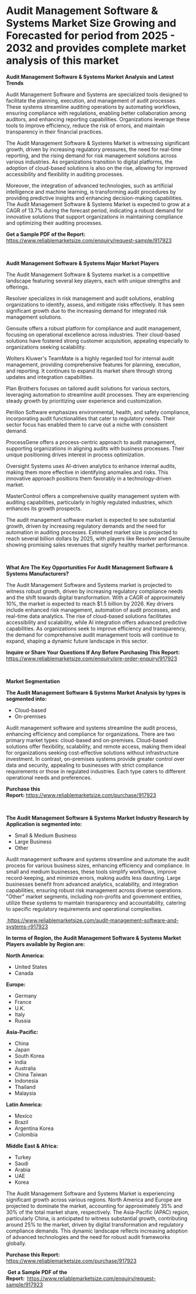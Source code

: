 <p><h1>Audit Management Software & Systems Market Size Growing and Forecasted for period from 2025 - 2032 and provides complete market analysis of this market</h1></p><p><strong>Audit Management Software & Systems Market Analysis and Latest Trends</strong></p>
<p><p>Audit Management Software and Systems are specialized tools designed to facilitate the planning, execution, and management of audit processes. These systems streamline auditing operations by automating workflows, ensuring compliance with regulations, enabling better collaboration among auditors, and enhancing reporting capabilities. Organizations leverage these tools to improve efficiency, reduce the risk of errors, and maintain transparency in their financial practices.</p><p>The Audit Management Software & Systems Market is witnessing significant growth, driven by increasing regulatory pressures, the need for real-time reporting, and the rising demand for risk management solutions across various industries. As organizations transition to digital platforms, the adoption of cloud-based solutions is also on the rise, allowing for improved accessibility and flexibility in auditing processes.</p><p>Moreover, the integration of advanced technologies, such as artificial intelligence and machine learning, is transforming audit procedures by providing predictive insights and enhancing decision-making capabilities. The Audit Management Software & Systems Market is expected to grow at a CAGR of 13.7% during the forecast period, indicating a robust demand for innovative solutions that support organizations in maintaining compliance and optimizing their auditing processes.</p></p>
<p><strong>Get a Sample PDF of the Report:&nbsp;</strong> <a href="https://www.reliablemarketsize.com/enquiry/request-sample/917923?utm_campaign=2959&utm_medium=2&utm_source=Github&utm_content=ia&utm_term=18042025&utm_id=audit-management-software-systems">https://www.reliablemarketsize.com/enquiry/request-sample/917923</a></p>
<p>&nbsp;</p>
<p><strong>Audit Management Software & Systems Major Market Players</strong></p>
<p><p>The Audit Management Software & Systems market is a competitive landscape featuring several key players, each with unique strengths and offerings.</p><p>Resolver specializes in risk management and audit solutions, enabling organizations to identify, assess, and mitigate risks effectively. It has seen significant growth due to the increasing demand for integrated risk management solutions.</p><p>Gensuite offers a robust platform for compliance and audit management, focusing on operational excellence across industries. Their cloud-based solutions have fostered strong customer acquisition, appealing especially to organizations seeking scalability.</p><p>Wolters Kluwer's TeamMate is a highly regarded tool for internal audit management, providing comprehensive features for planning, execution, and reporting. It continues to expand its market share through strong updates and integration capabilities.</p><p>Plan Brothers focuses on tailored audit solutions for various sectors, leveraging automation to streamline audit processes. They are experiencing steady growth by prioritizing user experience and customization.</p><p>Perillon Software emphasizes environmental, health, and safety compliance, incorporating audit functionalities that cater to regulatory needs. Their sector focus has enabled them to carve out a niche with consistent demand.</p><p>ProcessGene offers a process-centric approach to audit management, supporting organizations in aligning audits with business processes. Their unique positioning drives interest in process optimization.</p><p>Oversight Systems uses AI-driven analytics to enhance internal audits, making them more effective in identifying anomalies and risks. This innovative approach positions them favorably in a technology-driven market.</p><p>MasterControl offers a comprehensive quality management system with auditing capabilities, particularly in highly regulated industries, which enhances its growth prospects.</p><p>The audit management software market is expected to see substantial growth, driven by increasing regulatory demands and the need for automation in auditing processes. Estimated market size is projected to reach several billion dollars by 2025, with players like Resolver and Gensuite showing promising sales revenues that signify healthy market performance.</p></p>
<p>&nbsp;</p>
<p><strong>What Are The Key Opportunities For Audit Management Software & Systems Manufacturers?</strong></p>
<p><p>The Audit Management Software and Systems market is projected to witness robust growth, driven by increasing regulatory compliance needs and the shift towards digital transformation. With a CAGR of approximately 10%, the market is expected to reach $1.5 billion by 2026. Key drivers include enhanced risk management, automation of audit processes, and real-time data analytics. The rise of cloud-based solutions facilitates accessibility and scalability, while AI integration offers advanced predictive capabilities. As organizations seek to improve efficiency and transparency, the demand for comprehensive audit management tools will continue to expand, shaping a dynamic future landscape in this sector.</p></p>
<p><strong>Inquire or Share Your Questions If Any Before Purchasing This Report:</strong> <a href="https://www.reliablemarketsize.com/enquiry/pre-order-enquiry/917923?utm_campaign=2959&utm_medium=2&utm_source=Github&utm_content=ia&utm_term=18042025&utm_id=audit-management-software-systems">https://www.reliablemarketsize.com/enquiry/pre-order-enquiry/917923</a></p>
<p>&nbsp;</p>
<p><strong>Market Segmentation</strong></p>
<p><strong>The Audit Management Software & Systems Market Analysis by types is segmented into:</strong></p>
<p><ul><li>Cloud-based</li><li>On-premises</li></ul></p>
<p><p>Audit management software and systems streamline the audit process, enhancing efficiency and compliance for organizations. There are two primary market types: cloud-based and on-premises. Cloud-based solutions offer flexibility, scalability, and remote access, making them ideal for organizations seeking cost-effective solutions without infrastructure investment. In contrast, on-premises systems provide greater control over data and security, appealing to businesses with strict compliance requirements or those in regulated industries. Each type caters to different operational needs and preferences.</p></p>
<p><strong>Purchase this Report:&nbsp;</strong><a href="https://www.reliablemarketsize.com/purchase/917923?utm_campaign=2959&utm_medium=2&utm_source=Github&utm_content=ia&utm_term=18042025&utm_id=audit-management-software-systems">https://www.reliablemarketsize.com/purchase/917923</a></p>
<p>&nbsp;</p>
<p><strong>The Audit Management Software & Systems Market Industry Research by Application is segmented into:</strong></p>
<p><ul><li>Small & Medium Business</li><li>Large Business</li><li>Other</li></ul></p>
<p><p>Audit management software and systems streamline and automate the audit process for various business sizes, enhancing efficiency and compliance. In small and medium businesses, these tools simplify workflows, improve record-keeping, and minimize errors, making audits less daunting. Large businesses benefit from advanced analytics, scalability, and integration capabilities, ensuring robust risk management across diverse operations. "Other" market segments, including non-profits and government entities, utilize these systems to maintain transparency and accountability, catering to specific regulatory requirements and operational complexities.</p></p>
<p><a href="https://www.reliablemarketsize.com/audit-management-software-and-systems-r917923?utm_campaign=2959&utm_medium=2&utm_source=Github&utm_content=ia&utm_term=18042025&utm_id=audit-management-software-systems">&nbsp;https://www.reliablemarketsize.com/audit-management-software-and-systems-r917923</a></p>
<p><strong>In terms of Region, the Audit Management Software & Systems Market Players available by Region are:</strong></p>
<p>
    <p> <strong> North America: </strong>
        <ul>
            <li>United States</li>
            <li>Canada</li>
        </ul>
        </p> 
    <p> <strong> Europe: </strong>
        <ul>
            <li>Germany</li>
            <li>France</li>
            <li>U.K.</li>
            <li>Italy</li>
            <li>Russia</li>
        </ul>
        </p> 
    <p> <strong> Asia-Pacific: </strong>
        <ul>
            <li>China</li>
            <li>Japan</li>
            <li>South Korea</li>
            <li>India</li>
            <li>Australia</li>
            <li>China Taiwan</li>
            <li>Indonesia</li>
            <li>Thailand</li>
            <li>Malaysia</li>
        </ul>
        </p> 
    <p> <strong> Latin America: </strong>
        <ul>
            <li>Mexico</li>
            <li>Brazil</li>
            <li>Argentina Korea</li>
            <li>Colombia</li>
        </ul>
        </p> 
    <p> <strong> Middle East & Africa: </strong>
        <ul>
            <li>Turkey</li>
            <li>Saudi</li>
            <li>Arabia</li>
            <li>UAE</li>
            <li>Korea</li>
        </ul>
    </p>
    </p>
<p><p>The Audit Management Software and Systems Market is experiencing significant growth across various regions. North America and Europe are projected to dominate the market, accounting for approximately 35% and 30% of the total market share, respectively. The Asia-Pacific (APAC) region, particularly China, is anticipated to witness substantial growth, contributing around 25% to the market, driven by digital transformation and regulatory compliance demands. This dynamic landscape reflects increasing adoption of advanced technologies and the need for robust audit frameworks globally.</p></p>
<p><strong>Purchase this Report: </strong><a href="https://www.reliablemarketsize.com/purchase/917923?utm_campaign=2959&utm_medium=2&utm_source=Github&utm_content=ia&utm_term=18042025&utm_id=audit-management-software-systems">https://www.reliablemarketsize.com/purchase/917923</a></p>
<p>&nbsp;<strong>Get a Sample PDF of the Report:&nbsp;&nbsp;</strong><a href="https://www.reliablemarketsize.com/enquiry/request-sample/917923?utm_campaign=2959&utm_medium=2&utm_source=Github&utm_content=ia&utm_term=18042025&utm_id=audit-management-software-systems">https://www.reliablemarketsize.com/enquiry/request-sample/917923</a></p>
<p><strong></strong></p>
<p><p></p><p></p><p></p></p>
